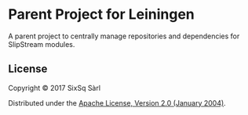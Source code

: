 # Parent Project for Leiningen

A parent project to centrally manage repositories and dependencies for
SlipStream modules.

## License

Copyright © 2017 SixSq Sàrl

Distributed under the [Apache License, Version 2.0 (January
2004)](http://www.apache.org/licenses/LICENSE-2.0).
